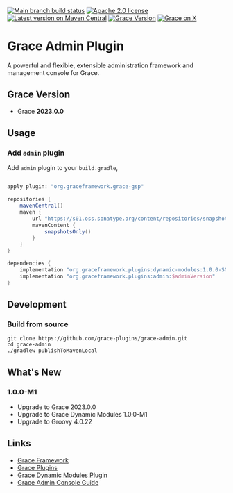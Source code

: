 [![Main branch build status](https://github.com/grace-plugins/grace-admin/workflows/Grace%20CI/badge.svg?style=flat)](https://github.com/grace-plugins/grace-admin/actions?query=workflow%3A%Grace+CI%22)
[![Apache 2.0 license](https://img.shields.io/badge/License-APACHE%202.0-green.svg?logo=APACHE&style=flat)](https://opensource.org/licenses/Apache-2.0)
[![Latest version on Maven Central](https://img.shields.io/maven-central/v/org.graceframework.plugins/admin.svg?label=Maven%20Central&logo=apache-maven&style=flat)](https://search.maven.org/search?q=g:org.graceframework.plugins)
[![Grace Version](https://img.shields.io/badge/Grace-2023.0.0-blue?style=flat&logo=data%3Aimage%2Fpng%3Bbase64%2CiVBORw0KGgoAAAANSUhEUgAAADAAAAAwCAYAAAEgBckRAAAABGdBTUEAALGPC%2FxhBQAAADhlWElmTU0AKgAAAAgAAYdpAAQAAAABAAAAGgAAAAAAAqACAAQAAAABAAAAMKADAAQAAAABAAAAMAAAAAD4%2F042AAAL3ElEQVRoBb1aa5AU1RU%2B3T07PdsDuyIsIKAgEER%2FEEzEmBfFO8QAC4qWIAgCGzWkyipNNCaQWEqoSn7ESiWGxAVCBAJBeSxvJTwEguASMFIgBpRneO3yWHbn1TPTN%2Bec3tvb3dMzzAbNrdq59577nfs895xzTy%2BAK8Xmh1OyqlChaX6pAGFhSUg6qFwSWVA7PeAQqaAQuxAQjs5weoHYfB3U6AxT90CbKyFJjL%2FdH8S1j7EPh2Q3Ifumpmr9NQnkvKk6LDJn%2Fy4oUdkhpk%2BuY6L8oUaebqj7KKeH9JE%2Fctleh0PGscPlLbXMmS0ifWKNiG8YKczD83gM3hIJcQaWBFfepspkLA9BQEqyXe34NS4aTzZyrtxyN6Q%2FWyVi1fo5ldZLVNo2Y3qCAaVjdtpALcy5Mf5DSG19DI9E3KZiv0eZSj%2BpqyD33p1TZzLZxyo3TVLz5AqoT3kWTXOkYf14Akarkm8Q3cNAhNgCfQyuf6ECylWjrKKf8uhZe2HUiMlhQPmpxfXcZ5O9v2pY62ZMSfyHqLytCE5IsFws9RUZuYE5LWGcjS8s5b1WxbouBoIjxqTzduP1zzgnuU4fsqUrOqUerGx2LzWEYhfqY1RQIrdSBmpZT1DKvgSl4w%2BCopbw%2BcTe7MhtuL2rHbFN7f4BE%2BlHXD8GqW2TwLr2CSjt7gFx9Qi34WaMVdzy0zJ%2Fh5cL7oPLEVcvNLfWOgZVfbJVokEiziNooE6mwSMPvsNzCPWtgvDXXwN92ArQh7%2FFNHkfnJMWKx7RYg01GW71%2FUgwkR0GHwboQGMX6y%2Fg%2BbX1t%2FnrigKzUQPN8dOpnjNAs1hFgsDF0Gg7SquSS3KwJNxNC9qQJuBE509%2FyT3PSxLXmbb3hVzarplMsxKXGUdbSIPwITTND1%2Fny2CZLJru0TOHf8dVkahzyJmj87mc2jHNoSn6LZB6%2FzmIL7GvN52PWFreTqX769%2Fn7MX3bVWDOtOYxLcSlNIKiHxvC26qBtEpl7ljfdBCAA11GV688IA5kDn8ujMgFWLxxBXUYQJR3pTc%2BF2bYDbgjLo6jemP8Lai8ZGrMWt%2FDpBNgXlwDgjT1qgOuLmAhkk%2FhoP09jfku3d%2BnKwnar4FVl2trDq5IlZ0K401XIo7lOaC0qa7o0L8bUF1q%2F5gDhlFNB4inYkSNBsP%2BVU3QkPDpujt3KT8ZWS2Gk%2BhmbjiwUSrzKhzD%2BJ%2FKe1qmdmzDgIPOHTHKLCufIR%2Fh0AfugyNzwQouXcWpI%2FMg8iIlZBcN4jhavv%2BAIi3zr%2FHdVT456NVqS5UcQbgFvwh3SzVraQVm7s7ljw5A8gGykmO44nkQhSCsW66LCNzXKjqzDbTk4skzZ8XHIDAthDUzUV9g96GuAMtfiPOtBbXPi86PbXW36G%2FnncAPPhZ%2FoP3M3NdgcZopw6dldHnciSR2nMGyDnswF5zibjC%2FahRB%2FhbPCYnUR2Z5JEkP7pAnXQZaWI%2FxBmApCcL1mIIRT0Yfehfbb2ENlomfejyHBq1CaFE%2FIPwAKRaSTSNqQ0QnXoFtB4Pyb4gdOfDXC75yiwXbZxN6%2F%2BSQyPVEp2RxEGABnF0Bg8Qb1h7hpBW3QfM4NYpiXWDkcmC9P5fOJ3FV32Vb276wCsOTaTZQeE6bRdZRKqoJOvSR0tuGA7mgV%2BCdkezNiVA2ztBIdtdUsbM9ENOk9q2u1OnglIS9dgSNrdIV%2BkiuZGZY0tA%2F6ZtZIjOOh9zY%2FI5hpHfpBqduaxW3M955MHNnHt%2Bmm052QPPLRWNnzHOmHgaXbOWAydHDPAvdNdUpx8SAIhUgNZlMGROrXPoskDGjM9AEtx5fCUqsEwMkpvs54L54a%2FwkNKQrv2ZA0ssRzOSrOM6rTwnCXgmcAA6VK3ztxmv9RjDeUm%2FH3FOb4CglD25JoeMZzvA4z1KhD5kKYR6jpfVonK3hykZ8HabgSsIXK7kalWunA4cIHtmU6u6Icc6KOF9WK%2FEqsMxVMF8KdwgtcO97mrBsohfAhG33Rs3MFre0QiRwQDL%2BrO7gcRPqgg3vVA58AzQ3ofIGqE76Bkg9Y9n0Q4fxuuZo80DxxD4JvQnZJ1NNO4hVh35PvoFf%2FKDbqYuXXg%2BZHoXksGWHeoj10Oo9%2BOglN%2FFXoRNxxdk16Ggj%2FTeWH3wEsZKXsrpJSjrjhRJN4MazL0%2FRpVdiZftG3ybQb8VfdOO6JZGILV5ND%2FF6LVCLxSRvs5Y2SG57%2FKZSbScTc73ApYdFMpVTXvAmJbY58Y4K5BEWgk9p2W9mJz9ofLKkL9z4s1ZgbvDpgWRqYplvR50T5hZUdYYpZFpyuMNuWLU3FHBAdyD%2BctkqGLJVKUiRCWavBH5JuHnk3UcOI7X4F2hKDXRiF5TaJKSJygvegHkF8Qb1k1H1%2BFlaWGDOrwZmn1TlJeN8tELlEffyhbT1w0XQN6SyFqrv6hJ55skLUbR1HFBcunmybsA8iHZzXOjC5SVKKoGjCGKppMFUAiJ3o4%2FKuJOFcS5G%2FO%2B7BGUswDyrIVp1dKOa70noH%2F0e3ZdyISaO6uQBaXdlbTulRAZvsJFwWcahpIyRxd4aFqPcRAZttxDS%2B16GjKfeKwEu0XsD6AeJBOQem86ZE9vwIniiYTVAW4dR5151BCZBPLcWVz09hAZtAi9wTZ41xQo6TMZQvc87ZkAVayrh%2FFZnnLoImuCdflfTl0WLIyBiUzL80RYeL4BuJL%2BP4EQTp4SPXD14St5UTQnmhvNUfbJGFkJfCyh5g%2F1nQ4ldz%2BFQYJrkFw7UMK9uRoGY8KnbC1Su2fi7tthEi8IDxLNF3m5InEJ4st64epNPwRnrUHpQ%2Fsxep6GzMdv4AktwkPPeHBkiGVkikWI9LHfpXBzyOMX5nVIUMzc55tExu4FzeXfpA%2F9Fsx9L7i7gJL750K43%2FMOLVv3T0jWoKl0JaWsF07%2BAF6lCCTWDwPrwi5Xq6%2BIoUPyVDgIEm%2B4VH8jPW5gbIjEiVJy60TInsCjxaQPQd%2Bp58Ncdv9kTm%2BE1Lv2E0v%2FTg2Ebh%2FpbuZy5vhySO2YwuVQnydAH1jNZYp3JP7WJwfvJuDOx43yjh3UWEPd3BtNnhgzx5Y6%2FBpNxo6E4oV9Bmg33SmLEZ3UlhanPPVOJaSPet5PkDmzGVK7mi0%2BBsu05jcm9VOMz01zprmrKE8t3zncs%2FCVM8cWM4XEiLURf%2BJBEgbbzD3PetCi4TjKrdcOWQ1ev9tEDQTZpM2HSiC1bbLTRzELIDDN3fmC5HAXKJQ%2BcgjU8j6sdTKH%2FwA0Ka3bCHS%2FW17rbnY%2BGdQ89P1Faf6UItvxxQmZf78J1sU9oFbcx8qC3sgU5pTRLYnNl%2BMCTAUDsfWo2tvnA7npJV9%2BEWOir7hJn3s5yIbkHUSByyoaCCdWkRfY3FDs0d6on3zt9GLOHMP3fJGJ5q6iiZtXJJ7VZ%2Fbc9mLhrcZlT6zCe5ETxcrfD86d7QA%2BCVf7oyCBXGTYej2GsZyWqEgg7n8lYpAp8%2BkyjrDfqAv0DtZg1GtciID0aIglEkPxLrQtxKgPwRBedzsYUgh3M21a1yGQ2v5E4S4wdEpzRq%2BrxZmjkFr8wuXj%2F2%2B3ufBMc1vJqTM6t%2B8t474eb5QfLddr9lKMMJcVfarbBkL4vlfxLtgvdHPfi%2FglvAz0wYvxw%2BVRZrEaT0D6g5ccdmrLntvmeJ2h3hNRZVahP3SRMfTRU0enEUjN4iUW8XNg4qeloIRqc79RVvmA%2B7HjWYBk4keMld2BC4lIGuX68LfB3P1D9Om7su4GNYRfIHYCudRKtAsoRhegCCJPAKOFhKe4moZiR4s20c2OjNoKyY1oydFZk4liD2btT%2FH7TQU6jQ34NRcNoSvhxJOKqg0KetwELkDycmBcsar9C5HtX3ROE1eFWhX4mbJ58IILkBPkR046uyafaEnc55WTqCgl2lj%2F4yWo%2F6IW4Gbky36x%2Fjl0pl64kdZy8xUso1bBifza6NThN%2FJyFsS7Glu9ABevU6RPUvHGuuF4Bwfj7vXFht6ozdph56yWcbH0iYpiO8fxFI%2Biy7PdaFuxxf8vGk6HrSj8Fw8aC7OHwEPkAAAAAElFTkSuQmCC&color=f49b06)](https://github.com/graceframework/grace-framework/releases/tag/v2023.0.0)
[![Grace on X](https://img.shields.io/twitter/follow/graceframework?style=social)](https://twitter.com/graceframework)

# Grace Admin Plugin

A powerful and flexible, extensible administration framework and management console for Grace.

## Grace Version

- Grace **2023.0.0**

## Usage

### Add `admin` plugin

Add `admin` plugin to your `build.gradle`,

```gradle

apply plugin: "org.graceframework.grace-gsp"

repositories {
    mavenCentral()
    maven {
        url "https://s01.oss.sonatype.org/content/repositories/snapshots/"
        mavenContent {
            snapshotsOnly()
        }
    }
}

dependencies {
    implementation "org.graceframework.plugins:dynamic-modules:1.0.0-SNAPSHOT"
    implementation "org.graceframework.plugins:admin:$adminVersion"
}

```

## Development

### Build from source

```
git clone https://github.com/grace-plugins/grace-admin.git
cd grace-admin
./gradlew publishToMavenLocal
```

## What's New

### 1.0.0-M1

* Upgrade to Grace 2023.0.0
* Upgrade to Grace Dynamic Modules 1.0.0-M1
* Upgrade to Groovy 4.0.22


## Links

- [Grace Framework](https://github.com/graceframework/grace-framework)
- [Grace Plugins](https://github.com/grace-plugins)
- [Grace Dynamic Modules Plugin](https://github.com/grace-plugins/grace-dynamic-modules)
- [Grace Admin Console Guide](https://github.com/grace-guides/gs-admin-console)
